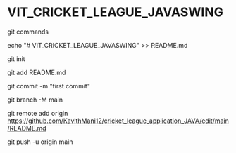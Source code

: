 # VIT_CRICKET_LEAGUE_JAVASWING

 git commands
 
 echo "# VIT_CRICKET_LEAGUE_JAVASWING" >> README.md
 
git init

git add README.md

git commit -m "first commit"

git branch -M main

git remote add origin https://github.com/KavithMani12/cricket_league_application_JAVA/edit/main/README.md

git push -u origin main



